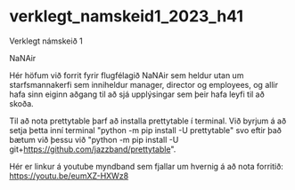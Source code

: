 # verklegt_namskeid1_2023_h41
 Verklegt námskeið 1

NaNAir

Hér höfum við forrit fyrir flugfélagið NaNAir sem heldur utan um starfsmannakerfi sem inniheldur manager, director og employees, og allir hafa sinn eiginn aðgang til að sjá upplýsingar sem þeir hafa leyfi til að skoða.

Til að nota prettytable þarf að installa prettytable í terminal. Við byrjum á að setja þetta inní terminal "python -m pip install -U prettytable" svo eftir það bætum við þessu við "python -m pip install -U git+https://github.com/jazzband/prettytable".

Hér er linkur á youtube myndband sem fjallar um hvernig á að nota forritið: https://youtu.be/eumXZ-HXWz8
